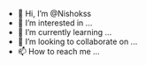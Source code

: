 - 👋 Hi, I’m @Nishokss
- 👀 I’m interested in ...
- 🌱 I’m currently learning ...
- 💞️ I’m looking to collaborate on ...
- 📫 How to reach me ...

<!---
Nishokss/Nishokss is a ✨ special ✨ repository because its `README.md` (this file) appears on your GitHub profile.
You can click the Preview link to take a look at your changes.
--->
